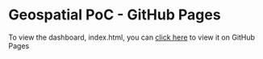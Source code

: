 # Geospatial PoC - GitHub Pages

To view the dashboard, index.html, you can [click here](https://pri-bala.github.io/) to view it on GitHub Pages